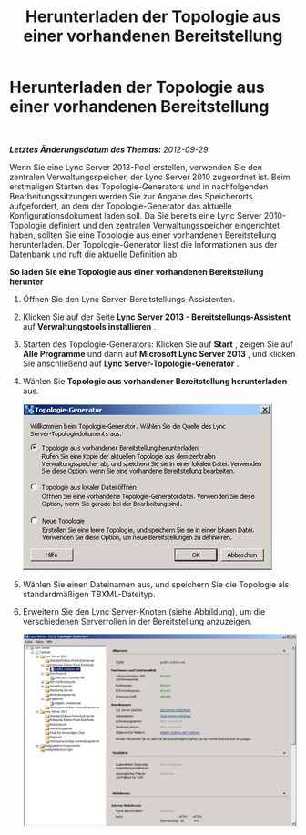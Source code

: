 ﻿---
title: Herunterladen der Topologie aus einer vorhandenen Bereitstellung
TOCTitle: Herunterladen der Topologie aus einer vorhandenen Bereitstellung
ms:assetid: e39065a2-d4b0-4f27-8c49-f56be78fa55b
ms:mtpsurl: https://technet.microsoft.com/de-de/library/JJ721913(v=OCS.15)
ms:contentKeyID: 49890978
ms.date: 05/19/2016
mtps_version: v=OCS.15
ms.translationtype: HT
---

# Herunterladen der Topologie aus einer vorhandenen Bereitstellung

 

_**Letztes Änderungsdatum des Themas:** 2012-09-29_

Wenn Sie eine Lync Server 2013-Pool erstellen, verwenden Sie den zentralen Verwaltungsspeicher, der Lync Server 2010 zugeordnet ist. Beim erstmaligen Starten des Topologie-Generators und in nachfolgenden Bearbeitungssitzungen werden Sie zur Angabe des Speicherorts aufgefordert, an dem der Topologie-Generator das aktuelle Konfigurationsdokument laden soll. Da Sie bereits eine Lync Server 2010-Topologie definiert und den zentralen Verwaltungsspeicher eingerichtet haben, sollten Sie eine Topologie aus einer vorhandenen Bereitstellung herunterladen. Der Topologie-Generator liest die Informationen aus der Datenbank und ruft die aktuelle Definition ab.

**So laden Sie eine Topologie aus einer vorhandenen Bereitstellung herunter**

1.  Öffnen Sie den Lync Server-Bereitstellungs-Assistenten.

2.  Klicken Sie auf der Seite **Lync Server 2013 - Bereitstellungs-Assistent** auf **Verwaltungstools installieren** .

3.  Starten des Topologie-Generators: Klicken Sie auf **Start** , zeigen Sie auf **Alle Programme** und dann auf **Microsoft Lync Server 2013** , und klicken Sie anschließend auf **Lync Server-Topologie-Generator** .

4.  Wählen Sie **Topologie aus vorhandener Bereitstellung herunterladen** aus.
    
    ![Einstellungen des Bereitstellungs-Assistenten des Topologie-Generators](images/JJ721913.d5b39fd9-3c13-422e-a06c-25d2568fe781(OCS.15).jpg "Einstellungen des Bereitstellungs-Assistenten des Topologie-Generators")

5.  Wählen Sie einen Dateinamen aus, und speichern Sie die Topologie als standardmäßigen TBXML-Dateityp.

6.  Erweitern Sie den Lync Server-Knoten (siehe Abbildung), um die verschiedenen Serverrollen in der Bereitstellung anzuzeigen.
    
    ![Topologie-Generator: allgemeine Eigenschaften der Serverrolle](images/JJ721913.af99ead3-676b-47fd-8369-5a5f9717383f(OCS.15).jpg "Topologie-Generator: allgemeine Eigenschaften der Serverrolle")

